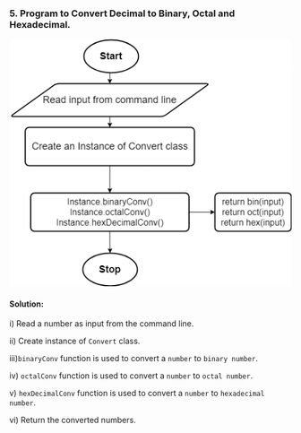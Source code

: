 ### 5. Program to Convert Decimal to Binary, Octal and Hexadecimal.


![5 png](https://github.com/ADF-RM/Training/blob/main/06-2021/18/5/5.png)


#### Solution:

i)  Read a number as input from the command line.

ii) Create instance of ```Convert``` class.

iii)```binaryConv``` function is used to convert a ```number``` to ```binary number```.

iv) ```octalConv``` function is used to convert a ```number``` to ```octal number```.

v)  ```hexDecimalConv``` function is used to convert a ```number``` to ```hexadecimal number```.

vi) Return the converted numbers.